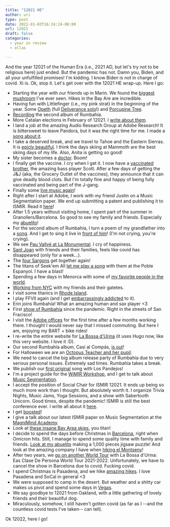 ```yaml
---
title: "12021 HE"
author: uri
type: post
date: 2022-01-03T16:24:24-08:00
url: 12021
draft: false
categories:
  - year in review
  - ollas

---
```


And the year 12021 of the Human Era (i.e., 2021 AD, but let's try not to be religious here) just ended.
But the pandemic has not.
Damn you, Biden, and all your unfulfilled promises!
I'm kidding.
I know Biden is not in charge of covid.
Xi is.
Ok, stop it.
Let's get over with the 12021 HE wrap-up.
Here I go:

- Starting the year with our friends up in Marin. We found the [biggest mushroom](https://www.instagram.com/p/CJknVWLFnjk/) I've ever seen. Hikes in the Bay Are are incredible.
- Having fun with Littlefinger (i.e., my pink strat) in the beginning of the year. Some [Opeth](https://www.instagram.com/p/CKX2YpRgELd/) (full [Deliverance solo](https://www.instagram.com/p/CKiT1FcAT5y/)!) and [Porcupine Tree](https://www.instagram.com/p/CLvb50OA54Q/).
- [Recording](https://www.instagram.com/p/CMgMJ-dl0NS/) the second album of Rumbahía.
- More Catalan elections in February of 12021. I [write about them](https://www.urinieto.com/catalanelections2021/).
- I land a job at the amazing Audio Research Group at Adobe Research! It is bittersweet to leave Pandora, but it was the right time for me. I made a [song about it](https://www.youtube.com/watch?v=zfCso5Eng8k).
- I take a deserved break, and we travel to Tahoe and the Eastern Sierras. It is [epicly beautiful](https://www.instagram.com/p/CMyN6HMFx_b/). I think the days skiing at Mammoth are the best skiing days of my life. Also, Anita is getting so good!
- My sister becomes a [doctor](https://www.instagram.com/p/CNMUt7eF-ZI/). Boom!
- I finally get the vaccine. I cry when I get it. I now have a [vaccinated brother](https://www.instagram.com/p/CNbpYhyFV5C/), the amazing bass player Scott. After a few days of getting the J&J (aka, the Grocery Outlet of the vaccines), they announce that it can give deadly blood clots. But I'm totally fine and happy of being fully vaccinated and being part of the J-gang.
- Finally some [live music again](https://www.instagram.com/p/COHjatDlNWy/)!
- Right after I start at Adobe, I work with my friend Justin on a Music Segmentation paper. We end up submitting a patent and publishing it to ISMIR. Read it [here](https://ccrma.stanford.edu/~urinieto/MARL/publications/ISMIR2021-DeepEmbeddings.pdf)!
- After 1.5 years without visiting home, I spent part of the summer in Granollers/Barcelona. So good to see my family and friends. Especially my [abuelito](https://www.instagram.com/p/CPs-l7DFgxJ/)!
- For the second album of Rumbahía, I turn a poem of my grandfather into a [song](https://music.youtube.com/watch?v=rgCmgme8WLg&list=RDAMVMrgCmgme8WLg). And I get to sing it live in [front of him](https://www.instagram.com/p/CQTIL8_o6t2/)! (I'm not crying, you're crying).
- We see [Pau Vallvé at La Monumental](https://www.instagram.com/p/CQVbm5nlvtX/). I cry of happiness.
- [Sant Joan](https://www.instagram.com/p/CQfwr4ZlDMr/) with friends and their families, feels like covid has disappeared (only for a week...).
- The [four Sargons](https://www.instagram.com/p/CQk6ixLl9pJ/) get together again!
- The titans of Seek'em All [let me play a song](https://www.instagram.com/p/CROLwlMFJJN/) with them at the Poble Espanyol. I have a blast!
- Spending a few days in Menorca with some of [my favorite people in the world](https://www.instagram.com/p/CRtsWwYlH9W/).
- [Working from NYC](https://www.instagram.com/p/CSCbCkkrQAM/) with my friends and their gatetes.
- I visit some titanics in [Rhode Island](https://www.instagram.com/p/CSj9ATxLFGW/).
- I play FFVII again (and I get [embarrassingly addicted](https://www.instagram.com/p/CTOjc52gNW3/) to it).
- Erin joins Rumbahía! What an amazing human and sax player <3
- First [show of Rumbahía](https://www.instagram.com/p/CUDbefYvlas/) since the pandemic. Right in the streets of San Fracisco!
- I visit the [Adobe offices](https://www.instagram.com/p/CUwAyJSFfxw/) for the first time after a few months working there. I thought I would never say that I missed commuting. But here I am, enjoying my BART + bike rides!
- I re-write the entire website for [La Bossa d'Urina](https://labossadurina.com) (it uses Hugo now, like this very website. I love it :D).
- Our second Rumbahía album, Casi al Compás, [is out](https://www.instagram.com/p/CU_0pWLLXut/)!
- For Halloween we are an [Octopus Teacher and her pupil](https://www.instagram.com/p/CVwuzzQLysM/).
- We need to cancel the big album release party of Rumbahía due to very serious personal issues. Extremely sad times. Rumbahía takes a break.
- We publish our [first original](https://www.youtube.com/watch?v=b_ySWAoPMJo) song with Los Pandejos!
- I'm a project guide for the [WiMIR Workshop](https://wimir.wordpress.com/2021/09/24/wimir-workshop-2021-project-guides/), and I get to talk about [Music Segmentation](https://ccrma.stanford.edu/~urinieto/MARL/publications/20211025-WiMIRWorkshop.pdf).
- I accept the position of Social Chair for ISMIR 12021. It ends up being so much more work than I thought. But absolutely worth it. I organize Trivia Nights, Music Jams, Yoga Sessions, and a show with Sabertooth Unicorn. Good times, despite the pandemic! ISMIR is still the best conference ever. I write all about it [here](https://www.urinieto.com/best-of-ismir2021/).
- I get [boosted](https://twitter.com/urinieto/status/1458956481139675156/photo/1)!
- I give a talk about our latest ISMIR paper on Music Segmentation at the [MagniMind Academy](https://www.youtube.com/watch?v=k9V5myNV4Vo).
- Look at [these insane Bay Area skies](https://www.instagram.com/p/CWxTPKnLTip/), you titan!
- I decide to spend the days before Christmas in [Barcelona](https://www.instagram.com/p/CXiPmAbophT/), right when Omicron hits. Still, I manage to spend some quality time with family and friends. [Look at my abuelito](https://www.instagram.com/p/CXoxLAaINJ4/) making a 1,000 pieces jigsaw puzzle! And look at the amazing company I have when [hiking el Montseny](https://www.instagram.com/p/CXzNJ6KIukM/)!
- After two years, we [go on another World Tour](https://www.instagram.com/p/CXoqYQaoeoC/) with La Bossa d'Urina: Eas Clase De Persona World Tour 2021-2022. Unfortunately, we have to cancel the show in Barcelona due to covid. Fucking covid.
- I spend Christmas is Pasadena, and we hike [amazing hikes](https://www.instagram.com/p/CX93WrAvWBv/). I love Pasadena and SoCal in general <3
- We were supposed to camp in the desert. But weather and a shitty car makes us pivot and spend some days in [Vegas](https://www.instagram.com/p/CYFIZirvxcQ/).
- We say goodbye to 12021 from Oakland, with a little gathering of lovely friends and their beautiful dog.
- Miraculously, somehow, I still haven't gotten covid (as far as I --and the countless covid tests I've taken-- can tell).

Ok 12022, here I go!
